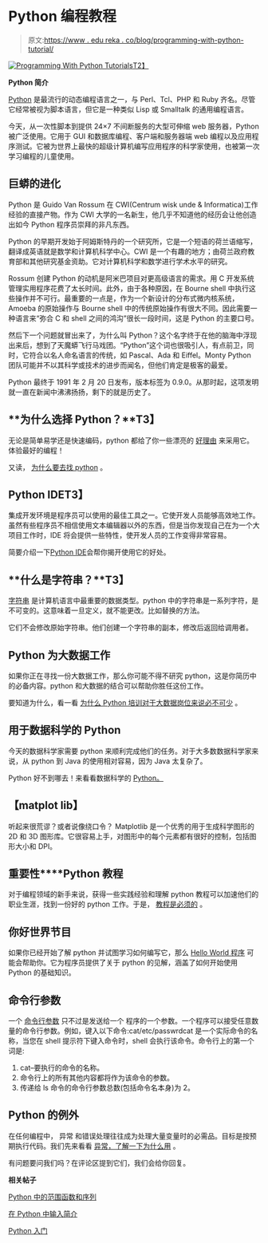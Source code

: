 # Python 编程教程

> 原文:[https://www . edu reka . co/blog/programming-with-python-tutorial/](https://www.edureka.co/blog/programming-with-python-tutorial/)

[![Programming With Python Tutorials](../Images/f1cb4df40a15704adf116887a4155007.png "Programming With Python Tutorials")T2】](https://cdn.edureka.co/blog/wp-content/uploads/2014/11/Programming-With-Python-Tutorials-01.png)

**Python 简介**

[Python](https://www.edureka.co/blog/free-webinar-on-python-for-big-data-analytics/) 是最流行的动态编程语言之一，与 Perl、Tcl、PHP 和 Ruby 齐名。尽管它经常被视为脚本语言，但它是一种类似 Lisp 或 Smalltalk 的通用编程语言。

今天，从一次性脚本到提供 24×7 不间断服务的大型可伸缩 web 服务器，Python 被广泛使用。它用于 GUI 和数据库编程、客户端和服务器端 web 编程以及应用程序测试。它被为世界上最快的超级计算机编写应用程序的科学家使用，也被第一次学习编程的儿童使用。

## **巨蟒的进化**

Python 是 Guido Van Rossum 在 CWI(Centrum wisk unde & Informatica)工作经验的直接产物。作为 CWI 大学的一名新生，他几乎不知道他的经历会让他创造出如今 Python 程序员崇拜的非凡东西。

Python 的早期开发始于阿姆斯特丹的一个研究所，它是一个短语的荷兰语缩写，翻译成英语就是数学和计算机科学中心。CWI 是一个有趣的地方；由荷兰政府教育部和其他研究基金资助。它对计算机科学和数学进行学术水平的研究。

Rossum 创建 Python 的动机是阿米巴项目对更高级语言的需求。用 C 开发系统管理实用程序花费了太长时间。此外，由于各种原因，在 Bourne shell 中执行这些操作并不可行。最重要的一点是，作为一个新设计的分布式微内核系统，Amoeba 的原始操作与 Bourne shell 中的传统原始操作有很大不同。因此需要一种语言来“弥合 C 和 shell 之间的鸿沟”很长一段时间，这是 Python 的主要口号。

然后下一个问题就冒出来了，为什么叫 Python？这个名字终于在他的脑海中浮现出来后，想到了天魔蟒飞行马戏团。“Python”这个词也很吸引人，有点前卫，同时，它符合以名人命名语言的传统，如 Pascal、Ada 和 Eiffel。Monty Python 团队可能并不以其科学或技术的进步而闻名，但他们肯定是极客的最爱。

Python 最终于 1991 年 2 月 20 日发布，版本标签为 0.9.0。从那时起，这项发明就一直在新闻中沸沸扬扬，剩下的就是历史了。

## **为什么选择 Python？**T3】

无论是简单易学还是快速编码，python 都给了你一些漂亮的 [好理由](https://www.edureka.co/blog/3-compelling-to-choose-python/) 来采用它。体验最好的编程！

又读， [为什么要去找 python](https://www.edureka.co/blog/why-python/) 。

## **Python IDE**T3】

集成开发环境是程序员可以使用的最佳工具之一。它使开发人员能够高效地工作。虽然有些程序员不相信使用文本编辑器以外的东西，但是当你发现自己在为一个大项目工作时，IDE 将会提供一些特性，使开发人员的工作变得非常容易。

简要介绍一下[Python IDE](https://www.edureka.co/blog/best-ide-for-python/)会帮你揭开使用它的好处。

## **什么是字符串？**T3】

[字符串](https://www.edureka.co/blog/strings_in_python/) 是计算机语言中最重要的数据类型。python 中的字符串是一系列字符，是不可变的。这意味着一旦定义，就不能更改。比如替换的方法。

它们不会修改原始字符串。他们创建一个字符串的副本，修改后返回给调用者。

## **Python 为大数据工作**

如果你正在寻找一份大数据工作，那么你可能不得不研究 python，这是你简历中的必备内容。python 和大数据的结合可以帮助你胜任这份工作。

要知道为什么，看一看 [为什么 Python 培训对于大数据岗位来说必不可少](https://www.edureka.co/blog/why-python-training-is-essential-for-big-data-jobs/) 。

## **用于数据科学的 Python**

今天的数据科学家需要 python 来顺利完成他们的任务。对于大多数数据科学家来说，从 python 到 Java 的使用相对容易，因为 Java 太复杂了。

Python 好不到哪去！来看看数据科学的 [Python。](https://www.edureka.co/blog/python-for-data-science/)

## **【matplot lib】**

听起来很荒谬？或者说像绕口令？ Matplotlib 是一个优秀的用于生成科学图形的 2D 和 3D 图形库。它很容易上手，对图形中的每个元素都有很好的控制，包括图形大小和 DPI。

## **重要性****Python 教程**

对于编程领域的新手来说，获得一些实践经验和理解 python 教程可以加速他们的职业生涯，找到一份好的 python 工作。于是， [教程是必须的](https://www.edureka.co/blog/python-tutorial/) 。

## **你好世界节目**

如果你已经开始了解 python 并试图学习如何编写它，那么 [Hello World 程序](https://www.edureka.co/blog/python-101-hello-world-program/) 可能会帮助你。它为程序员提供了关于 python 的见解，涵盖了如何开始使用 Python 的基础知识。

## **命令行参数**

一个 [命令行参数](https://www.edureka.co/blog/command-line-arguments-in-python) 只不过是发送给一个 程序的一个参数。一个程序可以接受任意数量的命令行参数。例如，键入以下命令:cat/etc/passwrdcat 是一个实际命令的名称，当您在 shell 提示符下键入命令时，shell 会执行该命令。命令行上的第一个词是:

1.  cat–要执行的命令的名称。
2.  命令行上的所有其他内容都将作为该命令的参数。
3.  传递给 ls 命令的命令行参数总数(包括命令名本身)为 2。

## **Python 的例外**

在任何编程中， 异常 和错误处理往往成为处理大量变量时的必需品。目标是按预期执行代码。我们先来看看 [异常，了解一下为什么用](https://www.edureka.co/blog/exceptions-in-python/) 。

有问题要问我们吗？在评论区提到它们，我们会给你回复。

**相关帖子**

[Python 中的范围函数和序列](https://www.edureka.co/blog/understanding-range-function-and-sequences-in-python)

[在 Python 中输入简介](https://www.edureka.co/blog/input-in-python)

[Python 入门](https://www.edureka.co/python)